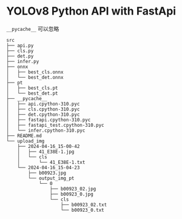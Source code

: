 <!--
 * @Author: laplace825
 * @Date: 2024-04-16 14:18:27
 * @LastEditors: laplace825
 * @LastEditTime: 2024-04-16 15:04:43
 * @FilePath: /python/src/README.md
 * @Description: 
 * 
 * Copyright (c) 2024 by laplace825, All Rights Reserved. 
-->
# YOLOv8 Python API with FastApi

`__pycache__` 可以忽略

```
src
├── api.py
├── cls.py
├── det.py
├── infer.py
├── onnx
│   ├── best_cls.onnx
│   └── best_det.onnx
├── pt
│   ├── best_cls.pt
│   └── best_det.pt
├── __pycache__
│   ├── api.cpython-310.pyc
│   ├── cls.cpython-310.pyc
│   ├── det.cpython-310.pyc
│   ├── fastapi.cpython-310.pyc
│   ├── fastapi_test.cpython-310.pyc
│   └── infer.cpython-310.pyc
├── README.md
└── upload_img
    ├── 2024-04-16_15-00-42
    │   ├── 41_E38E-1.jpg
    │   └── cls
    │       └── 41_E38E-1.txt
    └── 2024-04-16_15-04-23
        ├── b00923.jpg
        └── output_img_pt
            └── 0
                ├── b00923_02.jpg
                ├── b00923_0.jpg
                └── cls
                    ├── b00923_02.txt
                    └── b00923_0.txt
```